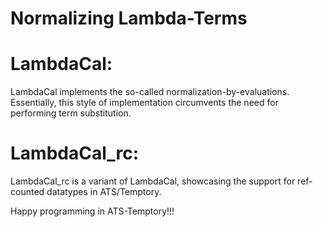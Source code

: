 # Normalizing Lambda-Terms

# LambdaCal:

LambdaCal implements the so-called normalization-by-evaluations.
Essentially, this style of implementation circumvents the need for
performing term substitution.

# LambdaCal_rc:

LambdaCal_rc is a variant of LambdaCal, showcasing the support for
ref-counted datatypes in ATS/Temptory.

Happy programming in ATS-Temptory!!!
